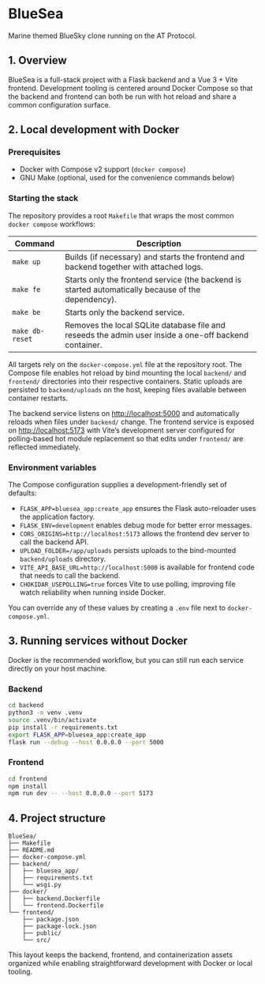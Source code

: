 # BlueSea

Marine themed BlueSky clone running on the AT Protocol.

## 1. Overview

BlueSea is a full-stack project with a Flask backend and a Vue 3 + Vite frontend. Development tooling is centered around Docker Compose so that the backend and frontend can both be run with hot reload and share a common configuration surface.

## 2. Local development with Docker

### Prerequisites
- Docker with Compose v2 support (`docker compose`)
- GNU Make (optional, used for the convenience commands below)

### Starting the stack

The repository provides a root `Makefile` that wraps the most common `docker compose` workflows:

| Command | Description |
| --- | --- |
| `make up` | Builds (if necessary) and starts the frontend and backend together with attached logs. |
| `make fe` | Starts only the frontend service (the backend is started automatically because of the dependency). |
| `make be` | Starts only the backend service. |
| `make db-reset` | Removes the local SQLite database file and reseeds the admin user inside a one-off backend container. |

All targets rely on the `docker-compose.yml` file at the repository root. The Compose file enables hot reload by bind mounting the local `backend/` and `frontend/` directories into their respective containers. Static uploads are persisted to `backend/uploads` on the host, keeping files available between container restarts.

The backend service listens on [http://localhost:5000](http://localhost:5000) and automatically reloads when files under `backend/` change. The frontend service is exposed on [http://localhost:5173](http://localhost:5173) with Vite’s development server configured for polling-based hot module replacement so that edits under `frontend/` are reflected immediately.

### Environment variables

The Compose configuration supplies a development-friendly set of defaults:

- `FLASK_APP=bluesea_app:create_app` ensures the Flask auto-reloader uses the application factory.
- `FLASK_ENV=development` enables debug mode for better error messages.
- `CORS_ORIGINS=http://localhost:5173` allows the frontend dev server to call the backend API.
- `UPLOAD_FOLDER=/app/uploads` persists uploads to the bind-mounted `backend/uploads` directory.
- `VITE_API_BASE_URL=http://localhost:5000` is available for frontend code that needs to call the backend.
- `CHOKIDAR_USEPOLLING=true` forces Vite to use polling, improving file watch reliability when running inside Docker.

You can override any of these values by creating a `.env` file next to `docker-compose.yml`.

## 3. Running services without Docker

Docker is the recommended workflow, but you can still run each service directly on your host machine.

### Backend

```bash
cd backend
python3 -m venv .venv
source .venv/bin/activate
pip install -r requirements.txt
export FLASK_APP=bluesea_app:create_app
flask run --debug --host 0.0.0.0 --port 5000
```

### Frontend

```bash
cd frontend
npm install
npm run dev -- --host 0.0.0.0 --port 5173
```

## 4. Project structure

```
BlueSea/
├── Makefile
├── README.md
├── docker-compose.yml
├── backend/
│   ├── bluesea_app/
│   ├── requirements.txt
│   └── wsgi.py
├── docker/
│   ├── backend.Dockerfile
│   └── frontend.Dockerfile
└── frontend/
    ├── package.json
    ├── package-lock.json
    ├── public/
    └── src/
```

This layout keeps the backend, frontend, and containerization assets organized while enabling straightforward development with Docker or local tooling.
